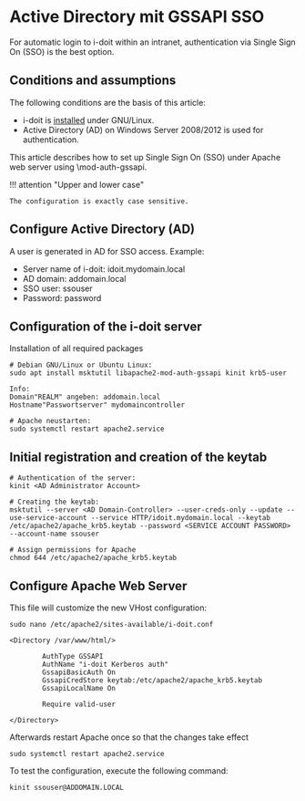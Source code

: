 # Active Directory mit GSSAPI SSO

For automatic login to i-doit within an intranet, authentication via Single Sign On (SSO) is the best option.

Conditions and assumptions
--------------------------

The following conditions are the basis of this article:

*   i-doit is [installed](../../../installation/manuelle-installation/index.md) under GNU/Linux.
*   Active Directory (AD) on Windows Server 2008/2012 is used for authentication.

This article describes how to set up Single Sign On (SSO) under Apache web server using \mod-auth-gssapi\.

!!! attention "Upper and lower case"

    The configuration is exactly case sensitive.

Configure Active Directory (AD)
-------------------------------

A user is generated in AD for SSO access. Example:

*   Server name of i-doit: idoit.mydomain.local
*   AD domain: addomain.local
*   SSO user: ssouser
*   Password: password

Configuration of the i-doit server
----------------------------------

Installation of all required packages

    # Debian GNU/Linux or Ubuntu Linux:
    sudo apt install msktutil libapache2-mod-auth-gssapi kinit krb5-user

    Info:
    Domain"REALM" angeben: addomain.local
    Hostname"Passwortserver" mydomaincontroller

    # Apache neustarten:
    sudo systemctl restart apache2.service

Initial registration and creation of the keytab
-----------------------------------------------


    # Authentication of the server:
    kinit <AD Administrator Account>

    # Creating the keytab:
    msktutil --server <AD Domain-Controller> --user-creds-only --update --use-service-account --service HTTP/idoit.mydomain.local --keytab /etc/apache2/apache_krb5.keytab --password <SERVICE ACCOUNT PASSWORD> --account-name ssouser

    # Assign permissions for Apache
    chmod 644 /etc/apache2/apache_krb5.keytab

Configure Apache Web Server
---------------------------

This file will customize the new VHost configuration:

    sudo nano /etc/apache2/sites-available/i-doit.conf

    <Directory /var/www/html/>

            AuthType GSSAPI
            AuthName "i-doit Kerberos auth"
            GssapiBasicAuth On
            GssapiCredStore keytab:/etc/apache2/apache_krb5.keytab
            GssapiLocalName On

            Require valid-user

    </Directory>

Afterwards restart Apache once so that the changes take effect

    sudo systemctl restart apache2.service

To test the configuration, execute the following command:

    kinit ssouser@ADDOMAIN.LOCAL
